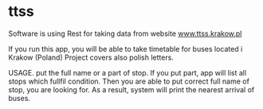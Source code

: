 # ttss
Software is using Rest for taking data from website www.ttss.krakow.pl

If you run this app, you will be able to take timetable for buses located i Krakow (Poland)
Project covers also polish letters.

USAGE.
put the full name or a part of stop. If you put part, app will list all stops which fullfil condition.
Then you are able to put correct full name of stop, you are looking for.
As a result, system will print the nearest arrival of buses. 
